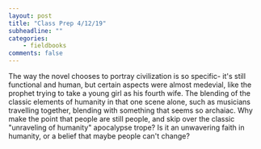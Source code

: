 ```yaml
---
layout: post
title: "Class Prep 4/12/19"
subheadline: ""
categories:
    - fieldbooks
comments: false
---
```

The way the novel chooses to portray civilization is so specific- it's still functional and human, but certain aspects were almost medevial, like the prophet trying to take a young girl as his fourth wife. The blending of the classic elements of humanity in that one scene alone, such as musicians travelling together, blending with something that seems so archaiac. Why make the point that people are still people, and skip over the classic "unraveling of humanity" apocalypse trope? Is it an unwavering faith in humanity, or a belief that maybe people can't change?